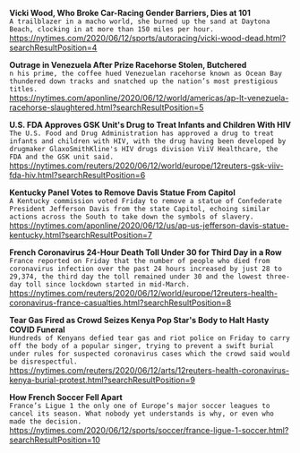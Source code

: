 **Vicki Wood, Who Broke Car-Racing Gender Barriers, Dies at 101**\
`A trailblazer in a macho world, she burned up the sand at Daytona Beach, clocking in at more than 150 miles per hour.`\
https://nytimes.com/2020/06/12/sports/autoracing/vicki-wood-dead.html?searchResultPosition=4

**Outrage in Venezuela After Prize Racehorse Stolen, Butchered**\
`n his prime, the coffee hued Venezuelan racehorse known as Ocean Bay thundered down tracks and snatched up the nation’s most prestigious titles.`\
https://nytimes.com/aponline/2020/06/12/world/americas/ap-lt-venezuela-racehorse-slaughtered.html?searchResultPosition=5

**U.S. FDA Approves GSK Unit's Drug to Treat Infants and Children With HIV**\
`The U.S. Food and Drug Administration has approved a drug to treat infants and children with HIV, with the drug having been developed by drugmaker GlaxoSmithKline's HIV drugs division ViiV Healthcare, the FDA and the GSK unit said.`\
https://nytimes.com/reuters/2020/06/12/world/europe/12reuters-gsk-viiv-fda-hiv.html?searchResultPosition=6

**Kentucky Panel Votes to Remove Davis Statue From Capitol**\
`A Kentucky commission voted Friday to remove a statue of Confederate President Jefferson Davis from the state Capitol, echoing similar actions across the South to take down the symbols of slavery.`\
https://nytimes.com/aponline/2020/06/12/us/ap-us-jefferson-davis-statue-kentucky.html?searchResultPosition=7

**French Coronavirus 24-Hour Death Toll Under 30 for Third Day in a Row**\
`France reported on Friday that the number of people who died from coronavirus infection over the past 24 hours increased by just 28 to 29,374, the third day the toll remained under 30 and the lowest three-day toll since lockdown started in mid-March. `\
https://nytimes.com/reuters/2020/06/12/world/europe/12reuters-health-coronavirus-france-casualties.html?searchResultPosition=8

**Tear Gas Fired as Crowd Seizes Kenya Pop Star's Body to Halt Hasty COVID Funeral**\
`Hundreds of Kenyans defied tear gas and riot police on Friday to carry off the body of a popular singer, trying to prevent a swift burial under rules for suspected coronavirus cases which the crowd said would be disrespectful.   `\
https://nytimes.com/reuters/2020/06/12/arts/12reuters-health-coronavirus-kenya-burial-protest.html?searchResultPosition=9

**How French Soccer Fell Apart**\
`France’s Ligue 1 the only one of Europe’s major soccer leagues to cancel its season. What nobody yet understands is why, or even who made the decision.`\
https://nytimes.com/2020/06/12/sports/soccer/france-ligue-1-soccer.html?searchResultPosition=10

